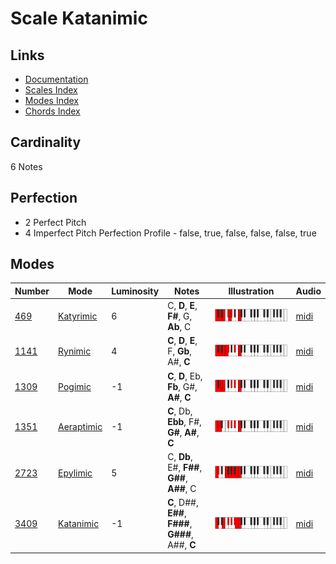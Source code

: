 # Scale Katanimic

## Links

- [Documentation](README.md)
- [Scales Index](Scales.md)
- [Modes Index](Modes.md)
- [Chords Index](Chords.md)

## Cardinality

6 Notes

## Perfection

- 2 Perfect Pitch
- 4 Imperfect Pitch
Perfection Profile - false, true, false, false, false, true

## Modes

| Number | Mode | Luminosity | Notes | Illustration | Audio |
|--------|------|------------|-------|--------------|-------|
| [469](https://ianring.com/musictheory/scales/469) | [Katyrimic](ModeKatyrimic.md) | 6 | C, **D**, **E**, **F#**, G, **Ab**, C | ![CNaturalKatyrimic](ModeCNaturalKatyrimic.png) | [midi](https://github.com/edipermadi/music/blob/main/docs/ModeCNaturalKatyrimic.mid?raw=true) | 
| [1141](https://ianring.com/musictheory/scales/1141) | [Rynimic](ModeRynimic.md) | 4 | **C**, **D**, **E**, F, **Gb**, A#, **C** | ![CNaturalRynimic](ModeCNaturalRynimic.png) | [midi](https://github.com/edipermadi/music/blob/main/docs/ModeCNaturalRynimic.mid?raw=true) | 
| [1309](https://ianring.com/musictheory/scales/1309) | [Pogimic](ModePogimic.md) | -1 | **C**, **D**, Eb, **Fb**, G#, **A#**, **C** | ![CNaturalPogimic](ModeCNaturalPogimic.png) | [midi](https://github.com/edipermadi/music/blob/main/docs/ModeCNaturalPogimic.mid?raw=true) | 
| [1351](https://ianring.com/musictheory/scales/1351) | [Aeraptimic](ModeAeraptimic.md) | -1 | **C**, Db, **Ebb**, F#, **G#**, **A#**, **C** | ![CNaturalAeraptimic](ModeCNaturalAeraptimic.png) | [midi](https://github.com/edipermadi/music/blob/main/docs/ModeCNaturalAeraptimic.mid?raw=true) | 
| [2723](https://ianring.com/musictheory/scales/2723) | [Epylimic](ModeEpylimic.md) | 5 | C, **Db**, E#, **F##**, **G##**, **A##**, C | ![CNaturalEpylimic](ModeCNaturalEpylimic.png) | [midi](https://github.com/edipermadi/music/blob/main/docs/ModeCNaturalEpylimic.mid?raw=true) | 
| [3409](https://ianring.com/musictheory/scales/3409) | [Katanimic](ModeKatanimic.md) | -1 | **C**, D##, **E##**, **F###**, **G###**, A##, **C** | ![CNaturalKatanimic](ModeCNaturalKatanimic.png) | [midi](https://github.com/edipermadi/music/blob/main/docs/ModeCNaturalKatanimic.mid?raw=true) | 

